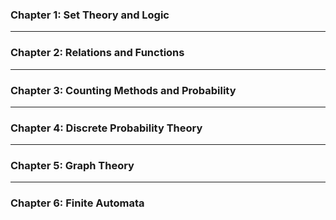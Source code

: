 ### Chapter 1: Set Theory and Logic

---

### Chapter 2: Relations and Functions

---

### Chapter 3: Counting Methods and Probability

---

### Chapter 4: Discrete Probability Theory

---

### Chapter 5: Graph Theory

---

### Chapter 6: Finite Automata







